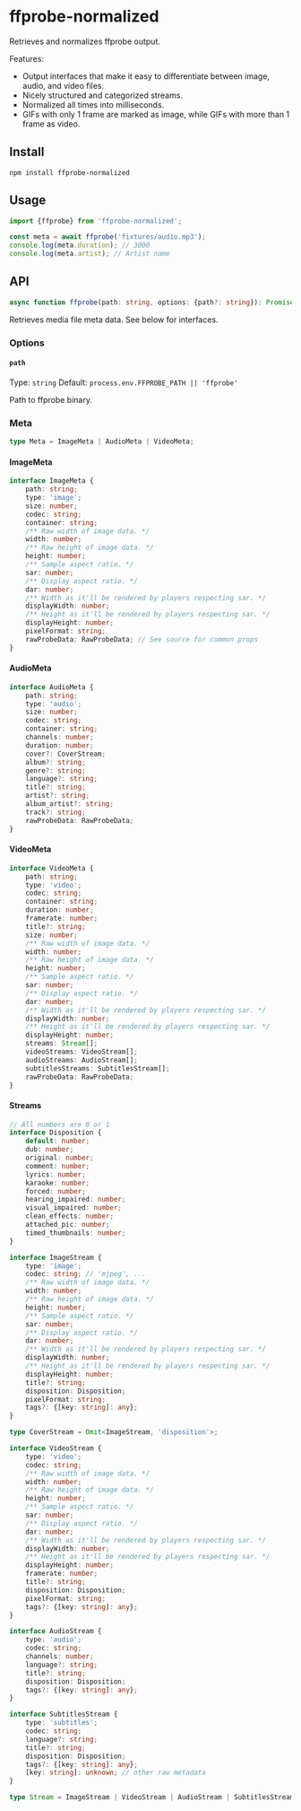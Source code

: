 # ffprobe-normalized

Retrieves and normalizes ffprobe output.

Features:

-   Output interfaces that make it easy to differentiate between image, audio, and video files.
-   Nicely structured and categorized streams.
-   Normalized all times into milliseconds.
-   GIFs with only 1 frame are marked as image, while GIFs with more than 1 frame as video.

## Install

```
npm install ffprobe-normalized
```

## Usage

```ts
import {ffprobe} from 'ffprobe-normalized';

const meta = await ffprobe('fixtures/audio.mp3');
console.log(meta.duration); // 3000
console.log(meta.artist); // Artist name
```

## API

```ts
async function ffprobe(path: string, options: {path?: string}): Promise<Meta>;
```

Retrieves media file meta data. See below for interfaces.

### Options

#### `path`

Type: `string`
Default: `process.env.FFPROBE_PATH || 'ffprobe'`

Path to ffprobe binary.

### Meta

```ts
type Meta = ImageMeta | AudioMeta | VideoMeta;
```

#### ImageMeta

```ts
interface ImageMeta {
	path: string;
	type: 'image';
	size: number;
	codec: string;
	container: string;
	/** Raw width of image data. */
	width: number;
	/** Raw height of image data. */
	height: number;
	/** Sample aspect ratio. */
	sar: number;
	/** Display aspect ratio. */
	dar: number;
	/** Width as it'll be rendered by players respecting sar. */
	displayWidth: number;
	/** Height as it'll be rendered by players respecting sar. */
	displayHeight: number;
	pixelFormat: string;
	rawProbeData: RawProbeData; // See source for common props
}
```

#### AudioMeta

```ts
interface AudioMeta {
	path: string;
	type: 'audio';
	size: number;
	codec: string;
	container: string;
	channels: number;
	duration: number;
	cover?: CoverStream;
	album?: string;
	genre?: string;
	language?: string;
	title?: string;
	artist?: string;
	album_artist?: string;
	track?: string;
	rawProbeData: RawProbeData;
}
```

#### VideoMeta

```ts
interface VideoMeta {
	path: string;
	type: 'video';
	codec: string;
	container: string;
	duration: number;
	framerate: number;
	title?: string;
	size: number;
	/** Raw width of image data. */
	width: number;
	/** Raw height of image data. */
	height: number;
	/** Sample aspect ratio. */
	sar: number;
	/** Display aspect ratio. */
	dar: number;
	/** Width as it'll be rendered by players respecting sar. */
	displayWidth: number;
	/** Height as it'll be rendered by players respecting sar. */
	displayHeight: number;
	streams: Stream[];
	videoStreams: VideoStream[];
	audioStreams: AudioStream[];
	subtitlesStreams: SubtitlesStream[];
	rawProbeData: RawProbeData;
}
```

#### Streams

```ts
// All numbers are 0 or 1
interface Disposition {
	default: number;
	dub: number;
	original: number;
	comment: number;
	lyrics: number;
	karaoke: number;
	forced: number;
	hearing_impaired: number;
	visual_impaired: number;
	clean_effects: number;
	attached_pic: number;
	timed_thumbnails: number;
}

interface ImageStream {
	type: 'image';
	codec: string; // 'mjpeg', ...
	/** Raw width of image data. */
	width: number;
	/** Raw height of image data. */
	height: number;
	/** Sample aspect ratio. */
	sar: number;
	/** Display aspect ratio. */
	dar: number;
	/** Width as it'll be rendered by players respecting sar. */
	displayWidth: number;
	/** Height as it'll be rendered by players respecting sar. */
	displayHeight: number;
	title?: string;
	disposition: Disposition;
	pixelFormat: string;
	tags?: {[key: string]: any};
}

type CoverStream = Omit<ImageStream, 'disposition'>;

interface VideoStream {
	type: 'video';
	codec: string;
	/** Raw width of image data. */
	width: number;
	/** Raw height of image data. */
	height: number;
	/** Sample aspect ratio. */
	sar: number;
	/** Display aspect ratio. */
	dar: number;
	/** Width as it'll be rendered by players respecting sar. */
	displayWidth: number;
	/** Height as it'll be rendered by players respecting sar. */
	displayHeight: number;
	framerate: number;
	title?: string;
	disposition: Disposition;
	pixelFormat: string;
	tags?: {[key: string]: any};
}

interface AudioStream {
	type: 'audio';
	codec: string;
	channels: number;
	language?: string;
	title?: string;
	disposition: Disposition;
	tags?: {[key: string]: any};
}

interface SubtitlesStream {
	type: 'subtitles';
	codec: string;
	language?: string;
	title?: string;
	disposition: Disposition;
	tags?: {[key: string]: any};
	[key: string]: unknown; // other raw metadata
}

type Stream = ImageStream | VideoStream | AudioStream | SubtitlesStream;
```

